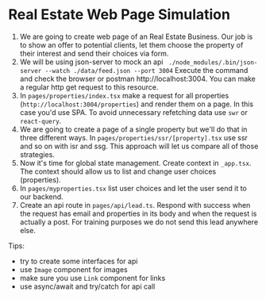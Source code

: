 # Real Estate Web Page Simulation
 
 
1. We are going to create web page of an Real Estate Business. Our job is to show an offer to potential clients, let them choose the property of their interest and send their choices via form.
2. We will be using json-server to mock an api
``` ./node_modules/.bin/json-server --watch ./data/feed.json --port 3004```
Execute the command and check the browser or postman http://localhost:3004. You can make a regular http get request to this resource.
3. In `pages/properties/index.tsx` make a request for all properties (`http://localhost:3004/properties`) and render them on a page. In this case you'd use SPA. To avoid unnecessary refetching data use `swr` or `react-query`.
4. We are going to create a page of a single property but we'll do that in three different ways. In `pages/properties/ssr/[property].tsx` use ssr and so on with isr and ssg. This approach will let us compare all of those strategies.
5. Now it's time for global state management. Create context in `_app.tsx`. The context should allow us to list and change user choices (properties).
6. In `pages/myproperties.tsx` list user choices and let the user send it to our backend.
7. Create an api route in `pages/api/lead.ts`. Respond with success when the request has email and properties in its body and when the request is actually a post. For training purposes we do not send this lead anywhere else.

Tips:
- try to create some interfaces for api
- use `Image` component for images
- make sure you use `Link` component for links
- use async/await and try/catch for api call
